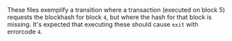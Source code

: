These files exemplify a transition where a transaction (executed on block 5) requests
the blockhash for block `4`, but where the hash for that block is missing. 
It's expected that executing these should cause `exit` with errorcode `4`.
